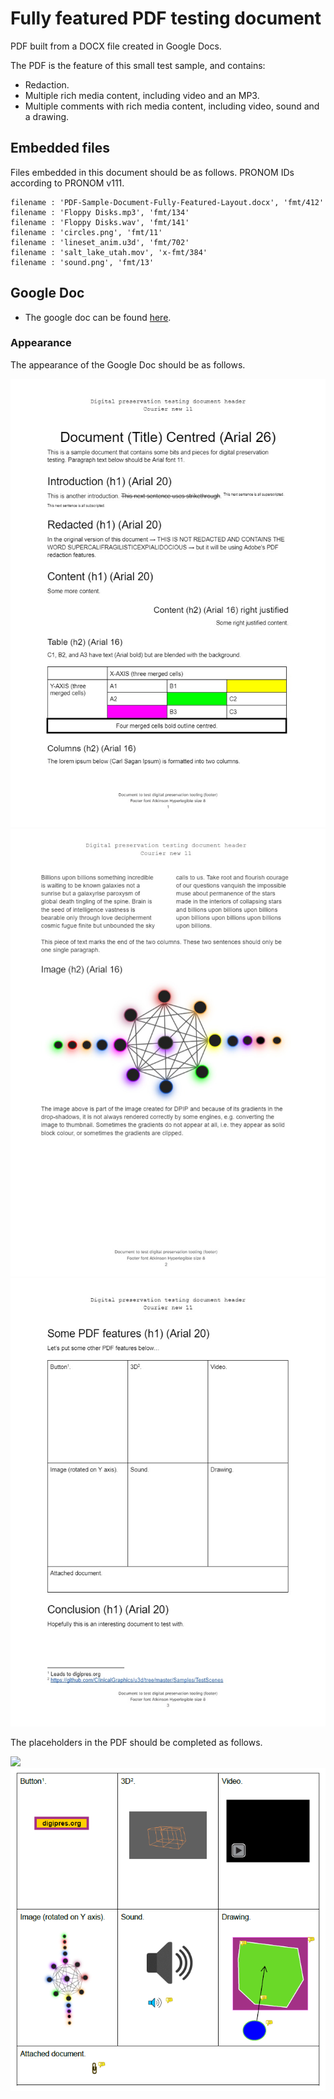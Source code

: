 # Fully featured PDF testing document

PDF built from a DOCX file created in Google Docs.

The PDF is the feature of this small test sample, and contains:

* Redaction.
* Multiple rich media content, including video and an MP3.
* Multiple comments with rich media content, including video, sound and
a drawing.

## Embedded files

Files embedded in this document should be as follows. PRONOM IDs according to PRONOM v111.

```text
filename : 'PDF-Sample-Document-Fully-Featured-Layout.docx', 'fmt/412'
filename : 'Floppy Disks.mp3', 'fmt/134'
filename : 'Floppy Disks.wav', 'fmt/141'
filename : 'circles.png', 'fmt/11'
filename : 'lineset_anim.u3d', 'fmt/702'
filename : 'salt_lake_utah.mov', 'x-fmt/384'
filename : 'sound.png', 'fmt/13'
```

## Google Doc

* The google doc can be found [here][doc-1].

### Appearance

The appearance of the Google Doc should be as follows. 

![](appearance/page-1.png)
![](appearance/page-2.png)
![](appearance/page-3.png)

The placeholders in the PDF should be completed as follows.

![](apprarance/placeholder-1.png)
![](appearance/placeholder-2.png)

[doc-1]: https://docs.google.com/document/d/1raV9CBMqad3FnPAAD6xQPDfBX5xVPBq1ylNGFVNmc_A/edit#
